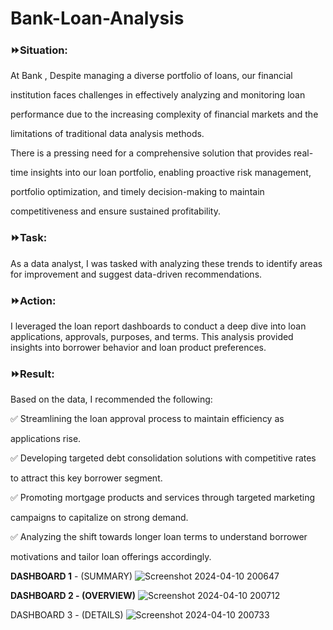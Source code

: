 # Bank-Loan-Analysis

### ⏩Situation:

At Bank , Despite managing a diverse portfolio of loans, our financial

institution faces challenges in effectively analyzing and monitoring loan

performance due to the increasing complexity of financial markets and the

limitations of traditional data analysis methods.

There is a pressing need for a comprehensive solution that provides real-

time insights into our loan portfolio, enabling proactive risk management,

portfolio optimization, and timely decision-making to maintain

competitiveness and ensure sustained profitability.

### ⏩Task:

As a data analyst, I was tasked with analyzing these trends to identify areas for improvement and suggest data-driven recommendations.

### ⏩Action:

I leveraged the loan report dashboards to conduct a deep dive into loan applications, approvals, purposes, and terms. This analysis provided insights into borrower behavior and loan product preferences.

### ⏩Result:

Based on the data, I recommended the following:

✅ Streamlining the loan approval process to maintain efficiency as

applications rise.

✅ Developing targeted debt consolidation solutions with competitive rates

to attract this key borrower segment.

✅ Promoting mortgage products and services through targeted marketing

campaigns to capitalize on strong demand.

✅ Analyzing the shift towards longer loan terms to understand borrower

motivations and tailor loan offerings accordingly.

**DASHBOARD 1** - (SUMMARY)
![Screenshot 2024-04-10 200647](https://github.com/Anshi2809/Bank-Loan-Analysis/assets/147128756/249c92e8-2c65-4173-95e5-2e5897c08b9d)

**DASHBOARD 2 - (OVERVIEW)**
![Screenshot 2024-04-10 200712](https://github.com/Anshi2809/Bank-Loan-Analysis/assets/147128756/25ebdbc9-ffcb-4d3c-b7be-478b091b6362)

DASHBOARD 3 - (DETAILS)
![Screenshot 2024-04-10 200733](https://github.com/Anshi2809/Bank-Loan-Analysis/assets/147128756/064b7bcd-c49f-49dd-8798-5c55c0bda834)
